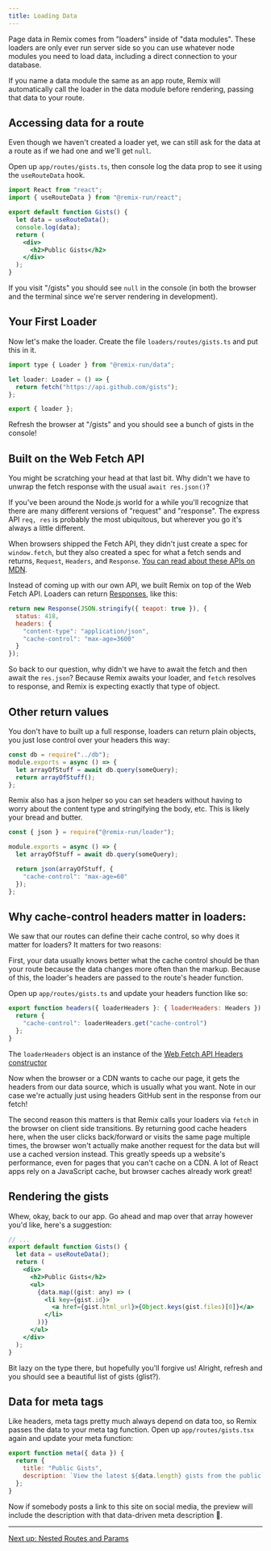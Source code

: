 ```yaml
---
title: Loading Data
---
```


Page data in Remix comes from "loaders" inside of "data modules". These loaders are only ever run server side so you can use whatever node modules you need to load data, including a direct connection to your database.

If you name a data module the same as an app route, Remix will automatically call the loader in the data module before rendering, passing that data to your route.

## Accessing data for a route

Even though we haven't created a loader yet, we can still ask for the data at a route as if we had one and we'll get `null`.

Open up `app/routes/gists.ts`, then console log the data prop to see it using the `useRouteData` hook.

```jsx
import React from "react";
import { useRouteData } from "@remix-run/react";

export default function Gists() {
  let data = useRouteData();
  console.log(data);
  return (
    <div>
      <h2>Public Gists</h2>
    </div>
  );
}
```

If you visit "/gists" you should see `null` in the console (in both the browser and the terminal since we're server rendering in development).

## Your First Loader

Now let's make the loader. Create the file `loaders/routes/gists.ts` and put this in it.

```js
import type { Loader } from "@remix-run/data";

let loader: Loader = () => {
  return fetch("https://api.github.com/gists");
};

export { loader };
```

Refresh the browser at "/gists" and you should see a bunch of gists in the console!

## Built on the Web Fetch API

You might be scratching your head at that last bit. Why didn't we have to unwrap the fetch response with the usual `await res.json()`?

If you've been around the Node.js world for a while you'll recognize that there are many different versions of "request" and "response". The express API `req, res` is probably the most ubiquitous, but wherever you go it's always a little different.

When browsers shipped the Fetch API, they didn't just create a spec for `window.fetch`, but they also created a spec for what a fetch sends and returns, `Request`, `Headers`, and `Response`. [You can read about these APIs on MDN](https://developer.mozilla.org/en-US/docs/Web/API/Fetch_API).

Instead of coming up with our own API, we built Remix on top of the Web Fetch API. Loaders can return [Responses](https://developer.mozilla.org/en-US/docs/Web/API/Response/Response), like this:

```js
return new Response(JSON.stringify({ teapot: true }), {
  status: 418,
  headers: {
    "content-type": "application/json",
    "cache-control": "max-age=3600"
  }
});
```

So back to our question, why didn't we have to await the fetch and then await the `res.json`? Because Remix awaits your loader, and `fetch` resolves to response, and Remix is expecting exactly that type of object.

## Other return values

You don't have to built up a full response, loaders can return plain objects, you just lose control over your headers this way:

```js
const db = require("../db");
module.exports = async () => {
  let arrayOfStuff = await db.query(someQuery);
  return arrayOfStuff();
};
```

Remix also has a json helper so you can set headers without having to worry about the content type and stringifying the body, etc. This is likely your bread and butter.

```js
const { json } = require("@remix-run/loader");

module.exports = async () => {
  let arrayOfStuff = await db.query(someQuery);

  return json(arrayOfStuff, {
    "cache-control": "max-age=60"
  });
};
```

## Why cache-control headers matter in loaders:

We saw that our routes can define their cache control, so why does it matter for loaders? It matters for two reasons:

First, your data usually knows better what the cache control should be than your route because the data changes more often than the markup. Because of this, the loader's headers are passed to the route's header function.

Open up `app/routes/gists.ts` and update your headers function like so:

```jsx
export function headers({ loaderHeaders }: { loaderHeaders: Headers }) {
  return {
    "cache-control": loaderHeaders.get("cache-control")
  };
}
```

The `loaderHeaders` object is an instance of the [Web Fetch API Headers constructor](https://developer.mozilla.org/en-US/docs/Web/API/Headers)

Now when the browser or a CDN wants to cache our page, it gets the headers from our data source, which is usually what you want. Note in our case we're actually just using headers GitHub sent in the response from our fetch!

The second reason this matters is that Remix calls your loaders via `fetch` in the browser on client side transitions. By returning good cache headers here, when the user clicks back/forward or visits the same page multiple times, the browser won't actually make another request for the data but will use a cached version instead. This greatly speeds up a website's performance, even for pages that you can't cache on a CDN. A lot of React apps rely on a JavaScript cache, but browser caches already work great!

## Rendering the gists

Whew, okay, back to our app. Go ahead and map over that array however you'd like, here's a suggestion:

```jsx
// ...
export default function Gists() {
  let data = useRouteData();
  return (
    <div>
      <h2>Public Gists</h2>
      <ul>
        {data.map((gist: any) => (
          <li key={gist.id}>
            <a href={gist.html_url}>{Object.keys(gist.files)[0]}</a>
          </li>
        ))}
      </ul>
    </div>
  );
}
```

Bit lazy on the type there, but hopefully you'll forgive us! Alright, refresh and you should see a beautiful list of gists (glist?).

## Data for meta tags

Like headers, meta tags pretty much always depend on data too, so Remix passes the data to your meta tag function. Open up `app/routes/gists.tsx` again and update your meta function:

```jsx
export function meta({ data }) {
  return {
    title: "Public Gists",
    description: `View the latest ${data.length} gists from the public`
  };
}
```

Now if somebody posts a link to this site on social media, the preview will include the description with that data-driven meta description 🙌.

---

[Next up: Nested Routes and Params](/dashboard/docs/nested-routes-params)
